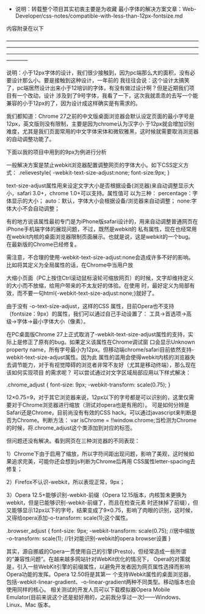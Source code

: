 * 说明：转载整个项目其实初衷主要是为收藏 最小字体的解决方案文章：Web-Developer/css-notes/compatible-with-less-than-12px-fontsize.md


内容附录在以下

————————————————————————————————————————————————————————————————————————————————————————————————————————————————


说明：小于12px字体的设计，我们很少接触到，因为pc端那么大的面积，没有必要设计那么小。要是接触到这种设计，一年前的 我往往会说：这个设计太搞笑了，pc端居然设计出来小于12培训的字体，有没有做过设计啊？但是近期我们项目有一个改动，设计 涉及到了9号字体，我看了一下，这次我就乖乖的去写一个能兼容的小于12px的了，因为设计成这样确实是有需求的。

我们都知道：Chrome 27之前的中文版桌面浏览器会默认设定页面的最小字号是12px，英文版则没有限制，主要是因为chrome认为汉字小 于12px就会增加识别难度，尤其是我们页面常用的中文字体宋体和微软雅黑，这时候就需要取消浏览器的自动调整功能了。

下面以我的项目中用到的9px为例进行分析

一般解决方案是禁止webkit浏览器配置调整网页的字体大小。如下CSS定义方式： .relievestyle{ -webkit-text-size-adjust:none; font-size:9px; }

text-size-adjust属性用来设定文字大小是否根据设备(浏览器)来自动调整显示大小，safari 3.0+，chrome 1.0+可以支持。属性值可 以为三种：
percentage：字体显示的大小；
auto：默认，字体大小会根据设备/浏览器来自动调整； none:字体大小不会自动调整；

有的地方说该属性最初专门是为iPhone版safari设计的，用来自动调整普通网页在iPhone手机端字体的展现问题，不过，既然是webkit的 私有属性，现在也经常用在webkit内核的桌面浏览器限制页面展示。也就是说，这是webkit的一个bug。在最新版的Chrome已经修复。

需注意，不合理的使用-webkit-text-size-adjust:none会造成许多不好的影响。比如将其定义为全局属性的话，在Chrome中当用户放

大缩小页面（PC上按住Ctrl滚动鼠标滚轮可缩放网页）的时候，文字却维持定义的大小而不放缩，给用户带来的不太友好的体验。在使用 时，最好定义为局部有效，而不要一句html{-webkit-text-size-adjust:none;}就好了。

由于没有 -o-text-size-adjust，这样的CSS 属性，目前Opera也不支持（fontsize：9px）的属性，我们可以通过自己手动设置了： 工具->首选项->高级->字体->最小字体大小（像素）。

在PC桌面版Chrome 27上正式取消了-webkit-text-size-adjust属性的支持，实际上是修正了原有的bug。如果定义该属性在Chrome调试窗 口会显示Unknown property name，所有字号最小为12px。但移动端chrome/safari目前依然支持-webkit-text-size-adjust属性。因为此 属性的滥用会使得webkit内核的浏览器失去调节能力，对于有视觉障碍的浏览者非常不友好（尤其是移动终端），那么现在该如何实现项目 的需求呢？
可以尝试通过对文字区域局部应用以下样式解决：

.chrome_adjust {
font-size: 9px;
-webkit-transform: scale(0.75);
}

12×0.75=9，对于其它浏览器来说，12px以下的字号都是可以识别的，这里仅需要对于Chrome浏览器进行缩放（测试对opera也是有用的）。 可是如何分辨是Safari还是Chrome，目前尚没有有效的CSS hack。可以通过javascript来判断是否为Chrome。判断方法： var isChrome = !!window.chrome;当检测为Chrome的时候，将.chrome_adjust这个类添加到对应的标签。

但问题还没有解决。看到网页在三种浏览器的不同表现：

1）Chrome下由于启用了缩放，所以字符间距出现问题，影响了美观，这时候如果追求完美，可能你还会想到js判断为Chrome后再用 CSS属性letter-spacing去修复；

2）Firefox不认识-webkit，所以表现正常，9px；

3）Opera 12.5+能够识别-webkit-前缀（Opera 12.15版本，内核暂未更换为webkit，但是已能够识别-webkit-前缀了，而且在检查元素 时还抹掉了前缀），但又能够显示12px以下的字号，结果变成了9×0.75，影响了肉眼的识别，这时候，又得给opera添加-o-transform: scale(1);这个属性。

.browser_adjust {
font-size: 9px;
-webkit-transform: scale(0.75); //居中缩放 -o-transform: scale(1); //针对能识别-webkit的opera browser设置
}

其实，源自挪威的Opera一贯使用自己的引擎(Presto)，但经常造成一些所谓的“兼容性问题”。在越来越多网站针对WebKit优化的情况下， Opera的对策就是，引入一些WebKit引擎的前缀属性，以避免开发者因为网页属性选择而影响Opera功能的发挥。Opera 12.50将是其第一 个支持Webkit属性的桌面浏览器，包括-webkit-linear-gradient、-o-linear-gradient两种不同类型。移动版本也会使用同样的核心。 相关测试的开发人员可以下载模拟器Opera Mobile Emulator(目前来说这个还是挺好用的，之前我分享过一次)——Windows、Linux、Mac 版本。

